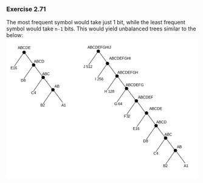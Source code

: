 ### Exercise 2.71
The most frequent symbol would take just 1 bit, while the least frequent symbol would take `n-1` bits. This would yield unbalanced trees similar to the below:  
![tree](https://github.com/jonathantorres/bookshelf/blob/master/sicp-js/img/2.71.jpg)
